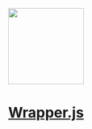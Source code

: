 <p align="center">
  <a href="https://jamesmiller.blog">
    <img src="https://user-images.githubusercontent.com/12833533/147892308-652f6dd6-6576-48ec-bbc1-5db8714b7727.png" height="150">
    <h1 align="center">Wrapper.js</h1>
  </a>
</p>
